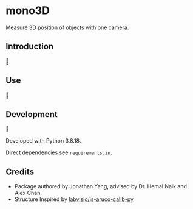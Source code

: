# mono3D

Measure 3D position of objects with one camera.

## Introduction

🚧

## Use

🚧

## Development

🚧

Developed with Python 3.8.18.

Direct dependencies see `requirements.in`.

## Credits

- Package authored by Jonathan Yang, advised by Dr. Hemal Naik and Alex Chan.
- Structure Inspired by [labvisio/is-aruco-calib-py](https://github.com/labvisio/is-aruco-calib-py)
